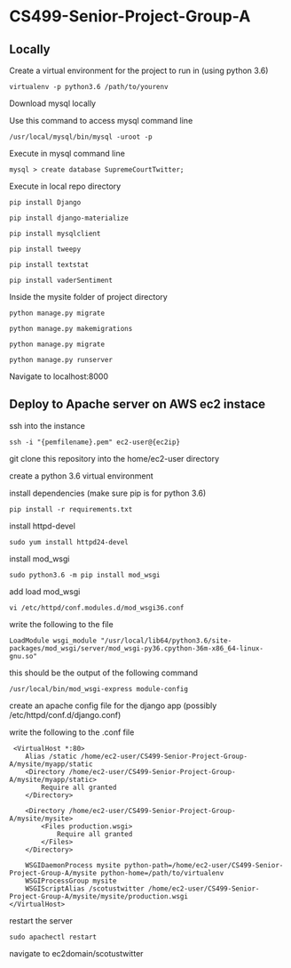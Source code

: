 # CS499-Senior-Project-Group-A

## Locally

Create a virtual environment for the project to run in (using python 3.6)

    virtualenv -p python3.6 /path/to/yourenv

Download mysql locally

Use this command to access mysql command line

    /usr/local/mysql/bin/mysql -uroot -p

Execute in mysql command line

    mysql > create database SupremeCourtTwitter;

Execute in local repo directory

    pip install Django
  
    pip install django-materialize
  
    pip install mysqlclient
  
    pip install tweepy
  
    pip install textstat
  
    pip install vaderSentiment

Inside the mysite folder of project directory

    python manage.py migrate

    python manage.py makemigrations

    python manage.py migrate

    python manage.py runserver
  
 Navigate to localhost:8000
 
 ## Deploy to Apache server on AWS ec2 instace
 
 ssh into the instance 
 
    ssh -i "{pemfilename}.pem" ec2-user@{ec2ip}
  
 git clone this repository into the home/ec2-user directory
 
 create a python 3.6 virtual environment 
 
 install dependencies (make sure pip is for python 3.6)
 
    pip install -r requirements.txt 
    
 install httpd-devel
 
    sudo yum install httpd24-devel
 
 install mod_wsgi
 
    sudo python3.6 -m pip install mod_wsgi
    
 add load mod_wsgi
 
    vi /etc/httpd/conf.modules.d/mod_wsgi36.conf
    
 write the following to the file
 
    LoadModule wsgi_module "/usr/local/lib64/python3.6/site-packages/mod_wsgi/server/mod_wsgi-py36.cpython-36m-x86_64-linux-gnu.so"
 
 this should be the output of the following command
 
    /usr/local/bin/mod_wsgi-express module-config
 
 create an apache config file for the django app (possibly /etc/httpd/conf.d/django.conf)
 
 write the following to the .conf file
 
     <VirtualHost *:80>
        Alias /static /home/ec2-user/CS499-Senior-Project-Group-A/mysite/myapp/static
        <Directory /home/ec2-user/CS499-Senior-Project-Group-A/mysite/myapp/static>
            Require all granted
        </Directory>

        <Directory /home/ec2-user/CS499-Senior-Project-Group-A/mysite/mysite>
            <Files production.wsgi>
                Require all granted
            </Files>
        </Directory>

        WSGIDaemonProcess mysite python-path=/home/ec2-user/CS499-Senior-Project-Group-A/mysite python-home=/path/to/virtualenv
        WSGIProcessGroup mysite
        WSGIScriptAlias /scotustwitter /home/ec2-user/CS499-Senior-Project-Group-A/mysite/mysite/production.wsgi
    </VirtualHost>
  
 restart the server
 
    sudo apachectl restart
 
 navigate to ec2domain/scotustwitter 

